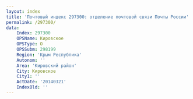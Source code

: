 ```yaml
---
layout: index
title: 'Почтовый индекс 297300: отделение почтовой связи Почты России'
permalink: /297300/
data:
    Index: 297300
    OPSName: Кировское
    OPSType: О
    OPSSubm: 298199
    Region: 'Крым Республика'
    Autonom: ''
    Area: 'Кировский район'
    City: Кировское
    City1: ''
    ActDate: '20140321'
    IndexOld: ''
---
```

